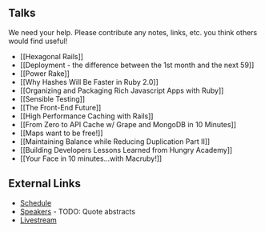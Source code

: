## Talks

We need your help.  Please contribute any notes, links, etc. you think others would find useful!

* [[Hexagonal Rails]]
* [[Deployment - the difference between the 1st month and the next 59]]
* [[Power Rake]]
* [[Why Hashes Will Be Faster in Ruby 2.0]]
* [[Organizing and Packaging Rich Javascript Apps with Ruby]]
* [[Sensible Testing]]
* [[The Front-End Future]]
* [[High Performance Caching with Rails]]
* [[From Zero to API Cache w/ Grape and MongoDB in 10 Minutes]]
* [[Maps want to be free!]]
* [[Maintaining Balance while Reducing Duplication Part II]]
* [[Building Developers Lessons Learned from Hungry Academy]]
* [[Your Face in 10 minutes...with Macruby!]]

## External Links

* [Schedule](http://goruco.com/schedule/)
* [Speakers](http://goruco.com/speakers/) - TODO: Quote abstracts
* [Livestream](http://goruco.com/live/)